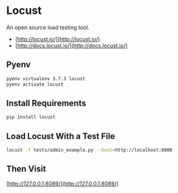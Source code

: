 # Locust

An open source load testing tool.

* [http://locust.io/](http://locust.io/)
* [http://docs.locust.io/](http://docs.locust.io/)

## Pyenv
```bash
pyenv virtualenv 3.7.3 locust
pyenv activate locust
```

## Install Requirements
```bash
pip install locust
```

## Load Locust With a Test File
```bash
locust -f tests/admin_example.py --host=http://localhost:8000
```

## Then Visit
[http://127.0.0.1:8089/](http://127.0.0.1:8089/)